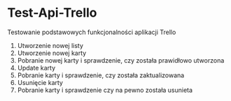 # Test-Api-Trello
Testowanie podstawowych funkcjonalności aplikacji Trello
1. Utworzenie nowej listy
2. Utworzenie nowej karty
3. Pobranie nowej karty i sprawdzenie, czy została prawidłowo utworzona
4. Update karty
5. Pobranie karty i sprawdzenie, czy została zaktualizowana
6. Usunięcie karty
7. Pobranie karty i sprawdzenie czy na pewno została  usunieta
